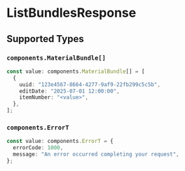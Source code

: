 # ListBundlesResponse


## Supported Types

### `components.MaterialBundle[]`

```typescript
const value: components.MaterialBundle[] = [
  {
    uuid: "123e4567-8664-4277-9af9-22fb299c5c5b",
    editDate: "2025-07-01 12:00:00",
    itemNumber: "<value>",
  },
];
```

### `components.ErrorT`

```typescript
const value: components.ErrorT = {
  errorCode: 1000,
  message: "An error occurred completing your request",
};
```

